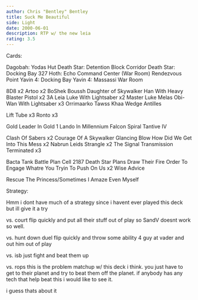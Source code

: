 ```yaml
---
author: Chris "Bentley" Bentley
title: Suck Me Beautiful
side: Light
date: 2000-06-01
description: RTP w/ the new leia
rating: 3.5
---
```

Cards: 



Dagobah: Yodas Hut
Death Star: Detention Block Corridor
Death Star: Docking Bay 327
Hoth: Echo Command Center (War Room)
Rendezvous Point
Yavin 4: Docking Bay
Yavin 4: Massassi War Room

8D8  x2
Artoo  x2
BoShek
Boussh
Daughter of Skywalker
Han With Heavy Blaster Pistol  x2
3A Leia
Luke With Lightsaber  x2
Master Luke
Melas
Obi-Wan With Lightsaber  x3
Orrimaarko
Tawss Khaa
Wedge Antilles

Lift Tube  x3
Ronto  x3

Gold Leader In Gold 1
Lando In Millennium Falcon
Spiral
Tantive IV

Clash Of Sabers  x2
Courage Of A Skywalker
Glancing Blow
How Did We Get Into This Mess  x2
Nabrun Leids
Strangle  x2
The Signal
Transmission Terminated  x3

Bacta Tank
Battle Plan
Cell 2187
Death Star Plans
Draw Their Fire
Order To Engage
Whatre You Tryin To Push On Us	x2
Wise Advice

Rescue The Princess/Sometimes I Amaze Even Myself


Strategy: 

Hmm i dont have much of a strategy since i havent ever played this deck but ill give it a try

vs. court flip quickly and put all their stuff out of play so SandV doesnt work so well.

vs. hunt down duel flip quickly and throw some ability 4 guy at vader and out him out of play

vs. isb just fight and beat them up

vs. rops this is the problem matchup w/ this deck i think. you just have to get to their planet and try to beat them off the planet. if anybody has any tech that help beat this i would like to see it.

i guess thats about it 